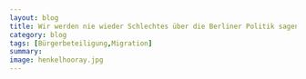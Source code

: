 ```yaml
---
layout: blog
title: Wir werden nie wieder Schlechtes über die Berliner Politik sagen.
category: blog
tags: [Bürgerbeteiligung,Migration]  
summary:  
image: henkelhooray.jpg
---
```

